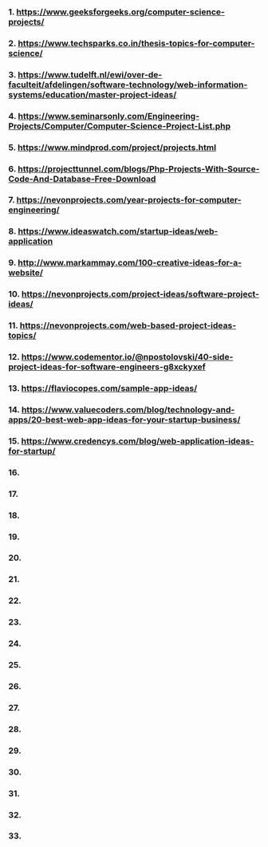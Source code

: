 ### 1. https://www.geeksforgeeks.org/computer-science-projects/

### 2. https://www.techsparks.co.in/thesis-topics-for-computer-science/

### 3.  https://www.tudelft.nl/ewi/over-de-faculteit/afdelingen/software-technology/web-information-systems/education/master-project-ideas/

### 4. https://www.seminarsonly.com/Engineering-Projects/Computer/Computer-Science-Project-List.php
### 5. https://www.mindprod.com/project/projects.html
### 6. https://projecttunnel.com/blogs/Php-Projects-With-Source-Code-And-Database-Free-Download
### 7. https://nevonprojects.com/year-projects-for-computer-engineering/
### 8. https://www.ideaswatch.com/startup-ideas/web-application
### 9. http://www.markammay.com/100-creative-ideas-for-a-website/
### 10.  https://nevonprojects.com/project-ideas/software-project-ideas/
### 11. https://nevonprojects.com/web-based-project-ideas-topics/
### 12. https://www.codementor.io/@npostolovski/40-side-project-ideas-for-software-engineers-g8xckyxef
### 13. https://flaviocopes.com/sample-app-ideas/
### 14. https://www.valuecoders.com/blog/technology-and-apps/20-best-web-app-ideas-for-your-startup-business/
### 15. https://www.credencys.com/blog/web-application-ideas-for-startup/
### 16. 
### 17. 
### 18. 
### 19. 
### 20.
### 21.
### 22. 
### 23. 
### 24. 
### 25. 
### 26.
### 27.
### 28. 
### 29. 
### 30. 
### 31. 
### 32.
### 33.
